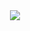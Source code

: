 <div align="center"> <img  src="https://github.com/heibaiying/BigData-Notes/raw/master/pictures/大数据技术栈思维导图.png"/> </div>




